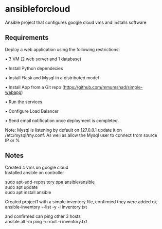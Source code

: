 # ansibleforcloud
Ansible project that configures google cloud vms and installs software 

## Requirements

Deploy a web application using the following restrictions: 

•	3 VM (2 web server and 1 database)

•	Install Python dependecies

•	Install Flask and Mysql in a distributed model

•	Install App from a Git repo (https://github.com/mmumshad/simple-webapp)

•	Run the services

•	Configure Load Balancer

•	Send email notification once deployment is completed.

Note: Mysql is listening by default on 127.0.0.1 update it on /etc/mysql/my.conf. As well as allow the Mysql user to connect from source IP or %

## Notes
  
Created 4 vms on google cloud  
Installed ansible on controller  
  
sudo apt-add-repository ppa:ansible/ansible  
sudo apt update  
sudo apt install ansible  
    
Created project1 with a simple inventory file, confirmed they were added ok  
ansible-inventory --list -y -i inventory.txt  
  
and confirmed can ping other 3 hosts  
ansible all -m ping -u root -i inventory.txt  




